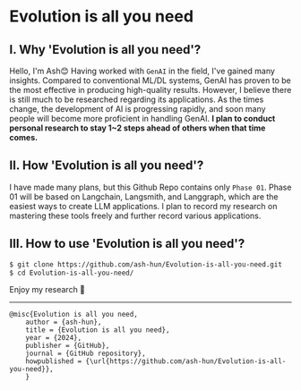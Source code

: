 # Evolution is all you need

## **Ⅰ. Why 'Evolution is all you need'?**
Hello, I'm Ash😊 Having worked with `GenAI` in the field, I've gained many insights. Compared to conventional ML/DL systems, GenAI has proven to be the most effective in producing high-quality results. However, I believe there is still much to be researched regarding its applications. As the times change, the development of AI is progressing rapidly, and soon many people will become more proficient in handling GenAI. **I plan to conduct personal research to stay 1~2 steps ahead of others when that time comes.**


## **Ⅱ. How 'Evolution is all you need'?**
I have made many plans, but this Github Repo contains only `Phase 01`. Phase 01 will be based on Langchain, Langsmith, and Langgraph, which are the easiest ways to create LLM applications. I plan to record my research on mastering these tools freely and further record various applications.


## **Ⅲ. How to use 'Evolution is all you need'?**
```bash
$ git clone https://github.com/ash-hun/Evolution-is-all-you-need.git
$ cd Evolution-is-all-you-need/
```
Enjoy my research 👋

---

    @misc{Evolution is all you need,
        author = {ash-hun},
        title = {Evolution is all you need},
        year = {2024},
        publisher = {GitHub},
        journal = {GitHub repository},
        howpublished = {\url{https://github.com/ash-hun/Evolution-is-all-you-need}},
        }
